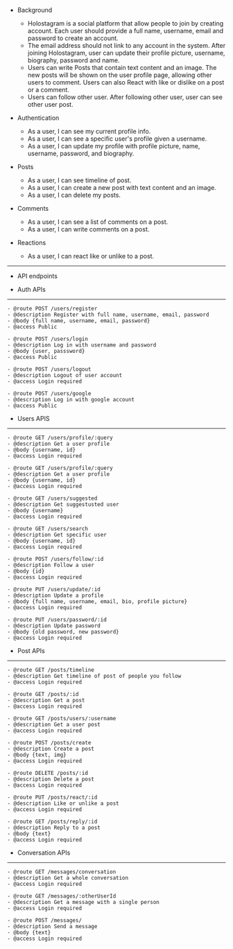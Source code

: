 - Background
  - Holostagram is a social platform that allow people to join by creating account. Each user should provide a full name, username, email and password to create an account.
  - The email address should not link to any account in the system. After joining Holostagram, user can update their profile picture, username, biography, password and name.
  - Users can write Posts that contain text content and an image. The new posts will be shown on the user profile page, allowing other users to comment. Users can also React with like or dislike on a post or a comment.
  - Users can follow other user. After following other user, user can see other user post.
- Authentication
  - As a user, I can see my current profile info.
  - As a user, I can see a specific user's profile given a username.
  - As a user, I can update my profile with profile picture, name, username, password, and biography.
- Posts
  - As a user, I can see timeline of post.
  - As a user, I can create a new post with text content and an image.
  - As a user, I can delete my posts.
- Comments
  - As a user, I can see a list of comments on a post.
  - As a user, I can write comments on a post.
- Reactions

  - As a user, I can react like or unlike to a post.
<hr>

- API endpoints

* Auth APIs
<hr>

    - @route POST /users/register
    - @description Register with full name, username, email, password
    - @body {full name, username, email, password}
    - @access Public

    - @route POST /users/login
    - @description Log in with username and password
    - @body {user, passsword}
    - @access Public

    - @route POST /users/logout
    - @description Logout of user account
    - @access Login required

    - @route POST /users/google
    - @description Log in with google account
    - @access Public

* Users APIS
<hr>

    - @route GET /users/profile/:query
    - @description Get a user profile
    - @body {username, id}
    - @access Login required
    
    - @route GET /users/profile/:query
    - @description Get a user profile
    - @body {username, id}
    - @access Login required
  
    - @route GET /users/suggested
    - @description Get suggestusted user
    - @body {username}
    - @access Login required
  
    - @route GET /users/search
    - @description Get specific user
    - @body {username, id}
    - @access Login required
  
    - @route POST /users/follow/:id
    - @description Follow a user
    - @body {id}
    - @access Login required
  
    - @route PUT /users/update/:id
    - @description Update a profile
    - @body {full name, username, email, bio, profile picture}
    - @access Login required
  
    - @route PUT /users/password/:id
    - @description Update password
    - @body {old password, new password}
    - @access Login required

* Post APIs
<hr>

    - @route GET /posts/timeline
    - @description Get timeline of post of people you follow
    - @access Login required
  
    - @route GET /posts/:id
    - @description Get a post
    - @access Login required
  
    - @route GET /posts/users/:username
    - @description Get a user post
    - @access Login required
  
    - @route POST /posts/create
    - @description Create a post
    - @body {text, img}
    - @access Login required
  
    - @route DELETE /posts/:id
    - @description Delete a post
    - @access Login required
  
    - @route PUT /posts/react/:id
    - @description Like or unlike a post
    - @access Login required
  
    - @route GET /posts/reply/:id
    - @description Reply to a post
    - @body {text}
    - @access Login required

* Conversation APIs
<hr>

    - @route GET /messages/conversation
    - @description Get a whole conversation
    - @access Login required
  
    - @route GET /messages/:otherUserId
    - @description Get a message with a single person
    - @access Login required
  
    - @route POST /messages/
    - @description Send a message
    - @body {text}
    - @access Login required
